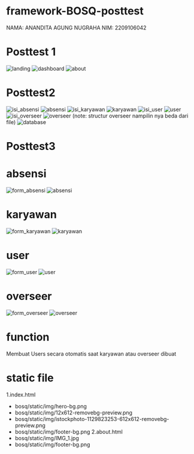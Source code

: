 # framework-BOSQ-posttest
NAMA: ANANDITA AGUNG NUGRAHA
NIM: 2209106042
# Posttest 1

![landing](postes/tampilan/landing.png)
![dashboard](postes/tampilan/dashboard.png)
![about](postes/tampilan/about.png)

# Posttest2
![isi_absensi](postes2/screenshot/isi_absensi.png)
![absensi](postes2/screenshot/absensi.png)
![isi_karyawan](postes2/screenshot/isi_karyawan.png)
![karyawan](postes2/screenshot/karyawan.png)
![isi_user](postes2/screenshot/isi_user.png)
![user](postes2/screenshot/user.png)
![isi_overseer](postes2/screenshot/isi_overseer.png)
![overseer](postes2/screenshot/overseer.png)
(note: structur overseer nampilin nya beda dari file)
![database](postes2/screenshot/database.png)

# Posttest3
# absensi
![form_absensi](postes2/screenshot/form_absensi.png)
![absensi](postes2/screenshot/tabel_absensi.png)
# karyawan
![form_karyawan](postes2/screenshot/form_karyawan.png)
![karyawan](postes2/screenshot/tabel_karyawan.png)
# user
![form_user](postes2/screenshot/form_user.png)
![user](postes2/screenshot/tabel_user.png)
# overseer
![form_overseer](postes2/screenshot/form_overseeer.png)
![overseer](postes2/screenshot/tabel_overseer.png)
# function
Membuat Users secara otomatis saat karyawan atau overseer dibuat

# static file
1.index.html
 - bosq/static/img/hero-bg.png
 - bosq/static/img/12x612-removebg-preview.png
 - bosq/static/img/istockphoto-1129823253-612x612-removebg-preview.png
 - bosq/static/img/footer-bg.png
2.about.html
 - bosq/static/img/IMG_1.jpg
 - bosq/static/img/footer-bg.png
